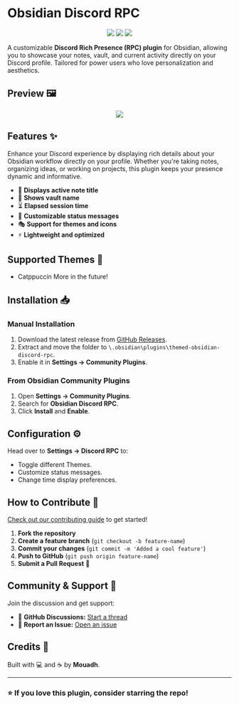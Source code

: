 


# Obsidian Discord RPC

<p align="center">
	<a href="https://github.com/Mouadhbendjedidi/themed-obsidian-discord-rpc/stargazers"><img src="https://img.shields.io/github/stars/Mouadhbendjedidi/themed-obsidian-discord-rpc?colorA=363a4f&colorB=a6da95&style=for-the-badge"></a>
	<a href="https://github.com/Mouadhbendjedidi/themed-obsidian-discord-rpc/issues"><img src="https://img.shields.io/github/issues/Mouadhbendjedidi/themed-obsidian-discord-rpc?colorA=363a4f&colorB=a6da95&style=for-the-badge"></a>
	<a href="https://github.com/Mouadhbendjedidi/themed-obsidian-discord-rpc/contributors"><img src="https://img.shields.io/github/contributors/Mouadhbendjedidi/themed-obsidian-discord-rpc?colorA=363a4f&colorB=a6da95&style=for-the-badge"></a>
</p>

A customizable **Discord Rich Presence (RPC) plugin** for Obsidian, allowing you to showcase your notes, vault, and current activity directly on your Discord profile. Tailored for power users who love personalization and aesthetics.

## Preview 🖼️ 

<p align="center">
	<img src="https://raw.githubusercontent.com/Mouadhbendjedidi/themed-obsidian-discord-rpc/main/assets/Preview.png"/>
</p>

## Features ✨

Enhance your Discord experience by displaying rich details about your Obsidian workflow directly on your profile. Whether you're taking notes, organizing ideas, or working on projects, this plugin keeps your presence dynamic and informative.

- 📝 **Displays active note title**
- 📂 **Shows vault name**
- ⏳ **Elapsed session time**
- 🎨 **Customizable status messages**
- 🎭 **Support for themes and icons**
- ⚡ **Lightweight and optimized**

## Supported Themes 🎨
- Catppuccin
More in the future!

## Installation 📥

### Manual Installation

1. Download the latest release from [GitHub Releases](https://github.com/your-repo/releases).
2. Extract and move the folder to `\.obsidian\plugins\themed-obsidian-discord-rpc`.
3. Enable it in **Settings → Community Plugins**.

### From Obsidian Community Plugins

1. Open **Settings → Community Plugins**.
2. Search for **Obsidian Discord RPC**.
3. Click **Install** and **Enable**.

## Configuration ⚙️

Head over to **Settings → Discord RPC** to:

- Toggle different Themes.
- Customize status messages.
- Change time display preferences.

## How to Contribute 🤝

[Check out our contributing guide](https://github.com/your-repo/CONTRIBUTING.md) to get started!

1. **Fork the repository**
2. **Create a feature branch** (`git checkout -b feature-name`)
3. **Commit your changes** (`git commit -m 'Added a cool feature'`)
4. **Push to GitHub** (`git push origin feature-name`)
5. **Submit a Pull Request** 🚀

## Community & Support 💬

Join the discussion and get support:

- 📝 **GitHub Discussions:** [Start a thread](https://github.com/Mouadhbendjedidi/themed-obsidian-discord-rpc/discussions)
- 🐛 **Report an Issue:** [Open an issue](https://github.com/Mouadhbendjedidi/themed-obsidian-discord-rpc/issues)

## Credits 💙

Built with 💻 and ☕ by **Mouadh**.

---

### ⭐ If you love this plugin, consider starring the repo!

